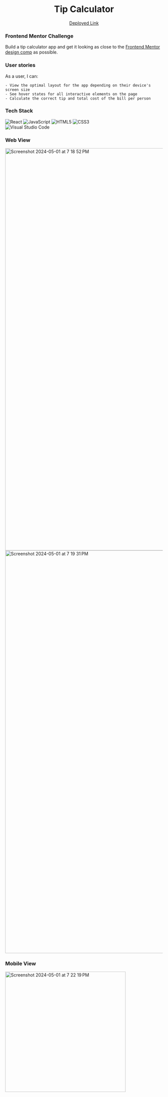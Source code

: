 <div align="center">  
    
# Tip Calculator
[Deployed Link](https://tip-calculator-devin-altobellos-projects.vercel.app/)

</div>

### Frontend Mentor Challenge

Build a tip calculator app and get it looking as close to the [Frontend Mentor design comp](https://www.frontendmentor.io/challenges/tip-calculator-app-ugJNGbJUX) as possible.

### User stories

As a user, I can:

```
- View the optimal layout for the app depending on their device's screen size
- See hover states for all interactive elements on the page
- Calculate the correct tip and total cost of the bill per person
```

### Tech Stack

![React](https://img.shields.io/badge/react-%2320232a.svg?style=for-the-badge&logo=react&logoColor=%2361DAFB)
![JavaScript](https://img.shields.io/badge/javascript-%23323330.svg?style=for-the-badge&logo=javascript&logoColor=%23F7DF1E)
![HTML5](https://img.shields.io/badge/html5-%23E34F26.svg?style=for-the-badge&logo=html5&logoColor=white)
![CSS3](https://img.shields.io/badge/css3-%231572B6.svg?style=for-the-badge&logo=css3&logoColor=white)
</br>
![Visual Studio Code](https://img.shields.io/badge/Visual%20Studio%20Code-0078d7.svg?style=for-the-badge&logo=visual-studio-code&logoColor=white)

### Web View

<img width="1287" alt="Screenshot 2024-05-01 at 7 18 52 PM" src="https://github.com/daltobello/tip-calculator/assets/130494366/15f902bf-6ea2-4e68-b58f-aab6d331fbe4">
<img width="1289" alt="Screenshot 2024-05-01 at 7 19 31 PM" src="https://github.com/daltobello/tip-calculator/assets/130494366/05c8f6ba-13bd-456b-8f2f-169dcf06239f">

### Mobile View

<img width="385" alt="Screenshot 2024-05-01 at 7 22 19 PM" src="https://github.com/daltobello/tip-calculator/assets/130494366/325902cb-698b-4809-a91d-9baf58570a55">
